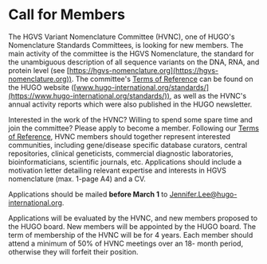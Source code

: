 # Call for Members

The HGVS Variant Nomenclature Committee (HVNC), one of HUGO's Nomenclature
Standards Committees, is looking for new members. The main activity of the
committee is the HGVS Nomenclature, the standard for the unambiguous description
of all sequence variants on the DNA, RNA, and protein level (see
[https://hgvs-nomenclature.org](https://hgvs-nomenclature.org)). The committee's
[Terms of
Reference](https://mcusercontent.com/8b89ab9930fa0d9d5f17116d3/files/95e48a7f-dce5-bbf8-6cef-226a37436464/HVNC_ToR.01.doc)
can be found on the HUGO website
([www.hugo-international.org/standards/](https://www.hugo-international.org/standards/)),
as well as the HVNC's annual activity reports which were also published in the
HUGO newsletter.

Interested in the work of the HVNC? Willing to spend some spare time and join
the committee? Please apply to become a member. Following our [Terms of
Reference](https://mcusercontent.com/8b89ab9930fa0d9d5f17116d3/files/95e48a7f-dce5-bbf8-6cef-226a37436464/HVNC_ToR.01.doc),
HVNC members should together represent interested communities, including
gene/disease specific database curators, central repositories, clinical
geneticists, commercial diagnostic laboratories, bioinformaticians, scientific
journals, etc. Applications should include a motivation letter detailing
relevant expertise and interests in HGVS nomenclature (max. 1-page A4) and a CV.

Applications should be mailed **before March 1** to
Jennifer.Lee@hugo-international.org.

Applications will be evaluated by the HVNC, and new members proposed to the HUGO
board. New members will be appointed by the HUGO board. The term of membership
of the HVNC will be for 4 years. Each member should attend a minimum of 50% of
HVNC meetings over an 18- month period, otherwise they will forfeit their
position.
